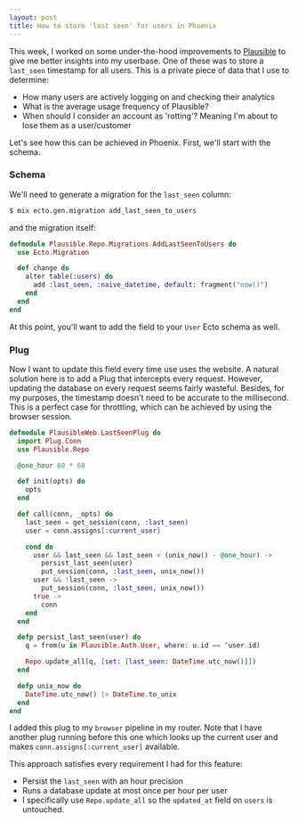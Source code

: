 ```yaml
---
layout: post
title: How to store 'last seen' for users in Phoenix
---
```


This week, I worked on some under-the-hood improvements to [Plausible](https://plausible.io/) to give me better insights into my userbase. One of these was to store a `last_seen` timestamp for all users. This is a private piece of data that I use to determine:
* How many users are actively logging on and checking their analytics
* What is the average usage frequency of Plausible?
* When should I consider an account as 'rotting'? Meaning I'm about to lose them as a user/customer

Let's see how this can be achieved in Phoenix. First, we'll start with the schema.


### Schema

We'll need to generate a migration for the `last_seen` column:
```bash
$ mix ecto.gen.migration add_last_seen_to_users
```
and the migration itself:

```elixir
defmodule Plausible.Repo.Migrations.AddLastSeenToUsers do
  use Ecto.Migration

  def change do
    alter table(:users) do
      add :last_seen, :naive_datetime, default: fragment("now()")
    end
  end
end
```

At this point, you'll want to add the field to your `User` Ecto schema as well.

###  Plug

Now I want to update this field every time use uses the website. A natural solution here is to add a Plug that intercepts every request. However, updating the database on every request seems fairly wasteful. Besides, for my purposes, the timestamp doesn't need to be accurate to the millisecond. This is a perfect case for throttling, which can be achieved by using the browser session.

```elixir
defmodule PlausibleWeb.LastSeenPlug do
  import Plug.Conn
  use Plausible.Repo

  @one_hour 60 * 60

  def init(opts) do
    opts
  end

  def call(conn, _opts) do
    last_seen = get_session(conn, :last_seen)
    user = conn.assigns[:current_user]

    cond do
      user && last_seen && last_seen < (unix_now() - @one_hour) ->
        persist_last_seen(user)
        put_session(conn, :last_seen, unix_now())
      user && !last_seen ->
        put_session(conn, :last_seen, unix_now())
      true ->
        conn
    end
  end

  defp persist_last_seen(user) do
    q = from(u in Plausible.Auth.User, where: u.id == ^user.id)

    Repo.update_all(q, [set: [last_seen: DateTime.utc_now()]])
  end

  defp unix_now do
    DateTime.utc_now() |> DateTime.to_unix
  end
end
```
I added this plug to my `browser` pipeline in my router. Note that I have another plug running before this one which looks up the current user and makes `conn.assigns[:current_user]` available.

This approach satisfies every requirement I had for this feature:
* Persist the `last_seen` with an hour precision
* Runs a database update at most once per hour per user
* I specifically use `Repo.update_all` so the `updated_at` field on `users` is untouched.
